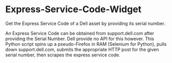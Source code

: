 # Express-Service-Code-Widget
Get the Express Service Code of a Dell asset by providing its serial number.

An Express Service Code can be obtained from support.dell.com after providing the Serial Number. Dell provide no API for this however.
This Python script spins up a pseudo-Firefox in RAM (Selenium for Python), pulls down support.dell.com, submits the appropriate HTTP post for the given serial number, then scrapes the express service code.
